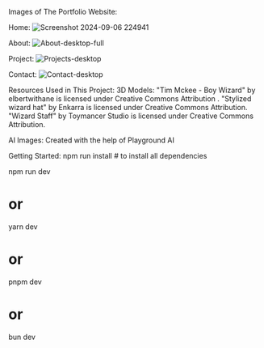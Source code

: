 Images of The Portfolio Website:

Home:
![Screenshot 2024-09-06 224941](https://github.com/user-attachments/assets/8964eccf-92d6-4925-8606-2d7b30670812)


About:
![About-desktop-full](https://github.com/user-attachments/assets/6f0fb667-94ad-45e3-95ea-e76fd595aa4c)


Project:
![Projects-desktop](https://github.com/user-attachments/assets/ea1c0803-2a69-4647-ad91-88adc5741a0d)



Contact:
![Contact-desktop](https://github.com/user-attachments/assets/13c0231f-897e-4e17-b073-f5cc0ba7b58b)


Resources Used in This Project:
3D Models:
"Tim Mckee - Boy Wizard" by elbertwithane is licensed under Creative Commons Attribution .
"Stylized wizard hat" by Enkarra is licensed under Creative Commons Attribution.
"Wizard Staff" by Toymancer Studio is licensed under Creative Commons Attribution.


AI Images:
Created with the help of Playground AI



Getting Started:
npm run install # to install all dependencies

npm run dev
# or
yarn dev
# or
pnpm dev
# or
bun dev




